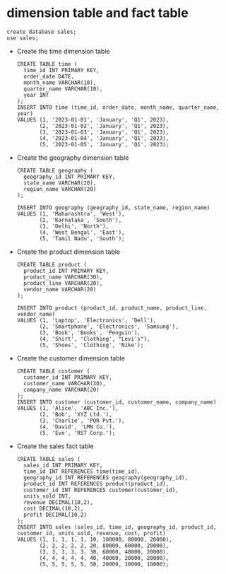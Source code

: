 # dimension table and fact table

    create database sales;
    use sales;


- Create the time dimension table
  
      CREATE TABLE time (
        time_id INT PRIMARY KEY,
        order_date DATE,
        month_name VARCHAR(10),
        quarter_name VARCHAR(10),
        year INT
      );
      INSERT INTO time (time_id, order_date, month_name, quarter_name, year)
      VALUES (1, '2023-01-01', 'January', 'Q1', 2023),
             (2, '2023-01-02', 'January', 'Q1', 2023),
             (3, '2023-01-03', 'January', 'Q1', 2023),
             (4, '2023-01-04', 'January', 'Q1', 2023),
             (5, '2023-01-05', 'January', 'Q1', 2023);



- Create the geography dimension table

      CREATE TABLE geography (
        geography_id INT PRIMARY KEY,
        state_name VARCHAR(20),
        region_name VARCHAR(20)
      );
      
      INSERT INTO geography (geography_id, state_name, region_name)
      VALUES (1, 'Maharashtra', 'West'),
             (2, 'Karnataka', 'South'),
             (3, 'Delhi', 'North'),
             (4, 'West Bengal', 'East'),
             (5, 'Tamil Nadu', 'South');

- Create the product dimension table
  
      CREATE TABLE product (
        product_id INT PRIMARY KEY,
        product_name VARCHAR(30),
        product_line VARCHAR(20),
        vendor_name VARCHAR(20)
      );
      
      INSERT INTO product (product_id, product_name, product_line, vendor_name)
      VALUES (1, 'Laptop', 'Electronics', 'Dell'),
             (2, 'Smartphone', 'Electronics', 'Samsung'),
             (3, 'Book', 'Books', 'Penguin'),
             (4, 'Shirt', 'Clothing', "Levi's"),
             (5, 'Shoes', 'Clothing', 'Nike');

- Create the customer dimension table

      CREATE TABLE customer (
        customer_id INT PRIMARY KEY,
        customer_name VARCHAR(30),
        company_name VARCHAR(20)
      );
      INSERT INTO customer (customer_id, customer_name, company_name)
      VALUES (1, 'Alice', 'ABC Inc.'),
             (2, 'Bob', 'XYZ Ltd.'),
             (3, 'Charlie', 'PQR Pvt.'),
             (4, 'David', 'LMN Co.'),
             (5, 'Eve', 'RST Corp.');


- Create the sales fact table
  
      CREATE TABLE sales (
        sales_id INT PRIMARY KEY,
        time_id INT REFERENCES time(time_id),
        geography_id INT REFERENCES geography(geography_id),
        product_id INT REFERENCES product(product_id),
        customer_id INT REFERENCES customer(customer_id),
        units_sold INT,
        revenue DECIMAL(10,2),
        cost DECIMAL(10,2),
        profit DECIMAL(10,2)
      );
      INSERT INTO sales (sales_id, time_id, geography_id, product_id, customer_id, units_sold, revenue, cost, profit)
      VALUES (1, 1, 1, 1, 1, 10, 100000, 80000, 20000),
             (2, 2, 2, 2, 2, 20, 80000, 60000, 20000),
             (3, 3, 3, 3, 3, 30, 60000, 40000, 20000),
             (4, 4, 4, 4, 4, 40, 40000, 20000, 20000),
             (5, 5, 5, 5, 5, 50, 20000, 10000, 10000);


